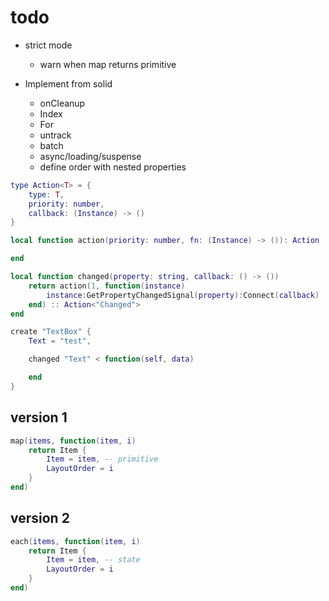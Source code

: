 # todo

- strict mode
  - warn when map returns primitive

- Implement from solid
  - onCleanup
  - Index
  - For
  - untrack
  - batch
  - async/loading/suspense
  - define order with nested properties

```lua
type Action<T> = {
    type: T,
    priority: number,
    callback: (Instance) -> ()
}

local function action(priority: number, fn: (Instance) -> ()): Action

end

local function changed(property: string, callback: () -> ())
    return action(1, function(instance)
        instance:GetPropertyChangedSignal(property):Connect(callback)
    end) :: Action<"Changed">
end

create "TextBox" {
    Text = "test",

    changed "Text" < function(self, data)

    end
}
```

## version 1

```lua
map(items, function(item, i)
    return Item {
        Item = item, -- primitive
        LayoutOrder = i
    }
end)
```

## version 2

```lua
each(items, function(item, i)
    return Item {
        Item = item, -- state
        LayoutOrder = i
    }
end)
```

